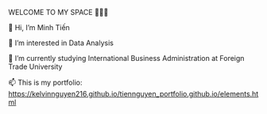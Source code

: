 WELCOME TO MY SPACE 🥰🥰🥰

👋 Hi, I’m Minh Tiến

👀 I’m interested in Data Analysis

🌱 I’m currently studying International Business Administration at Foreign Trade University

📫 This is my portfolio: https://kelvinnguyen216.github.io/tiennguyen_portfolio.github.io/elements.html


